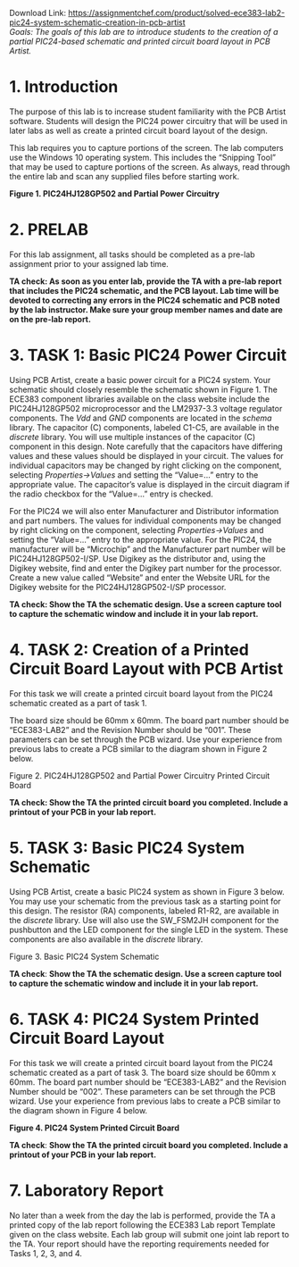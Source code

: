 Download Link: https://assignmentchef.com/product/solved-ece383-lab2-pic24-system-schematic-creation-in-pcb-artist
<br>
<em>Goals: The goals of this lab are to introduce students to the creation of a partial PIC24-based schematic and printed circuit board layout in PCB Artist.</em>

<h1>1.     Introduction</h1>

The purpose of this lab is to increase student familiarity with the PCB Artist software. Students will design the PIC24 power circuitry that will be used in later labs as well as create a printed circuit board layout of the design.

This lab requires you to capture portions of the screen. The lab computers use the Windows 10 operating system. This includes the “Snipping Tool” that may be used to capture portions of the screen. As always, read through the entire lab and scan any supplied files before starting work.

<strong>Figure 1. PIC24HJ128GP502 and Partial Power Circuitry</strong>

<h1>2.     PRELAB</h1>

For this lab assignment, all tasks should be completed as a pre-lab assignment prior to your assigned lab time.

<strong>TA check: As soon as you enter lab, provide the TA with a pre-lab report that includes the PIC24 schematic, and the PCB layout. Lab time will be devoted to correcting any errors in the PIC24 schematic and PCB noted by the lab instructor. Make sure your group member names and date are on the pre-lab report.</strong>

<h1>3.     TASK 1: Basic PIC24 Power Circuit</h1>

Using PCB Artist, create a basic power circuit for a PIC24 system. Your schematic should closely resemble the schematic shown in Figure 1. The ECE383 component libraries available on the class website include the PIC24HJ128GP502 microprocessor and the LM2937-3.3 voltage regulator components. The <em>Vdd </em>and <em>GND </em>components are located in the <em>schema </em>library. The capacitor (C) components, labeled C1-C5, are available in the <em>discrete </em>library. You will use multiple instances of the capacitor (C) component in this design. Note carefully that the capacitors have differing values and these values should be displayed in your circuit. The values for individual capacitors may be changed by right clicking on the component, selecting <em>Properties-&gt;Values </em>and setting the “Value=…” entry to the appropriate value. The capacitor’s value is displayed in the circuit diagram if the radio checkbox for the “Value=…” entry is checked.

For the PIC24 we will also enter Manufacturer and Distributor information and part numbers. The values for individual components may be changed by right clicking on the component, selecting <em>Properties-&gt;Values </em>and setting the “Value=…” entry to the appropriate value. For the PIC24, the manufacturer will be “Microchip” and the Manufacturer part number will be PIC24HJ128GP502-I/SP. Use Digikey as the distributor and, using the Digikey website, find and enter the Digikey part number for the processor. Create a new value called “Website” and enter the Website URL for the Digikey website for the PIC24HJ128GP502-I/SP processor.




<strong>TA check: Show the TA the schematic design. Use a screen capture tool to capture the schematic window and include it in your lab report.</strong>

<h1>4.     TASK 2: Creation of a Printed Circuit Board Layout with PCB Artist</h1>

For this task we will create a printed circuit board layout from the PIC24 schematic created as a part of task 1.

The board size should be 60mm x 60mm. The board part number should be “ECE383-LAB2” and the Revision Number should be “001”. These parameters can be set through the PCB wizard. Use your experience from previous labs to create a PCB similar to the diagram shown in Figure 2 below.

Figure 2. PIC24HJ128GP502 and Partial Power Circuitry Printed Circuit Board

<strong>TA check: Show the TA the printed circuit board you completed. Include a printout of your PCB in your lab report.</strong>

<h1>5.     TASK 3: Basic PIC24 System Schematic</h1>

Using PCB Artist, create a basic PIC24 system as shown in Figure 3 below. You may use your schematic from the previous task as a starting point for this design. The resistor (RA) components, labeled R1-R2, are available in the <em>discrete </em>library. Use will also use the SW_FSM2JH component for the pushbutton and the LED component for the single LED in the system. These components are also available in the <em>discrete </em>library.

<sub> </sub>Figure 3. Basic PIC24 System Schematic




<strong>TA check</strong>: <strong>Show the TA the schematic design. Use a screen capture tool to capture the schematic window and include it in your lab report.</strong>

<h1>6.     TASK 4: PIC24 System Printed Circuit Board Layout</h1>

For this task we will create a printed circuit board layout from the PIC24 schematic created as a part of task 3. The board size should be 60mm x 60mm. The board part number should be “ECE383-LAB2” and the Revision Number should be “002”. These parameters can be set through the PCB wizard. Use your experience from previous labs to create a PCB similar to the diagram shown in Figure 4 below.




<strong>Figure 4. PIC24 System Printed Circuit Board</strong>













<strong>TA check</strong>: <strong>Show the TA the printed circuit board you completed. Include a printout of your PCB in your lab report.</strong>

<h1>7.     Laboratory Report</h1>

No later than a week from the day the lab is performed, provide the TA a printed copy of the lab report following the ECE383 Lab report Template given on the class website. Each lab group will submit one joint lab report to the TA. Your report should have the reporting requirements needed for Tasks 1, 2, 3, and 4.